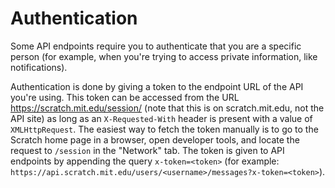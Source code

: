 # Authentication

Some API endpoints require you to authenticate that you are a specific person (for example, when you're trying to access private information, like notifications).

Authentication is done by giving a token to the endpoint URL of the API you're using. This token can be accessed from the URL https://scratch.mit.edu/session/ (note that this is on scratch.mit.edu, not the API site) as long as an `X-Requested-With` header is present with a value of `XMLHttpRequest`. The easiest way to fetch the token manually is to go to the Scratch home page in a browser, open developer tools, and locate the request to `/session` in the "Network" tab. The token is given to API endpoints by appending the query `x-token=<token>` (for example: `https://api.scratch.mit.edu/users/<username>/messages?x-token=<token>`).
